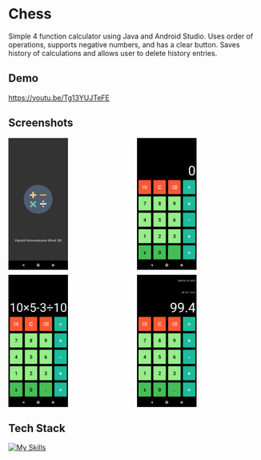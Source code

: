 # Chess 
Simple 4 function calculator using Java and Android Studio. Uses order of operations, supports negative numbers, and has a clear button. Saves history of calculations and allows user to delete history entries.

## Demo
https://youtu.be/Tg13YUJTeFE

## Screenshots
<div style="display: grid; grid-template-columns: repeat(2, 1fr); grid-gap: 10px;">
    <img src="2.png" style="width: 48%;">
    <img src="3.png" style="width: 48%;">
    <img src="4.png" style="width: 48%;">
    <img src="5.png" style="width: 48%;">
</div>


## Tech Stack
[![My Skills](https://skillicons.dev/icons?i=androidstudio,flask,gradle,java,vscode,git&perline=4)](https://skillicons.dev)
